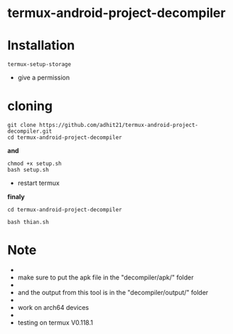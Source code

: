 # termux-android-project-decompiler

# Installation
```
termux-setup-storage
```
- give a permission
# cloning
```
git clone https://github.com/adhit21/termux-android-project-decompiler.git
cd termux-android-project-decompiler
```
**and**

```
chmod +x setup.sh
bash setup.sh

```
- restart termux

**finaly**
```
cd termux-android-project-decompiler

bash thian.sh

```


# Note
- 
- make sure to put the apk file in the "decompiler/apk/" folder
-
- and the output from this tool is in the "decompiler/output/" folder
-
-  work on arch64 devices
-
- testing on termux V0.118.1
